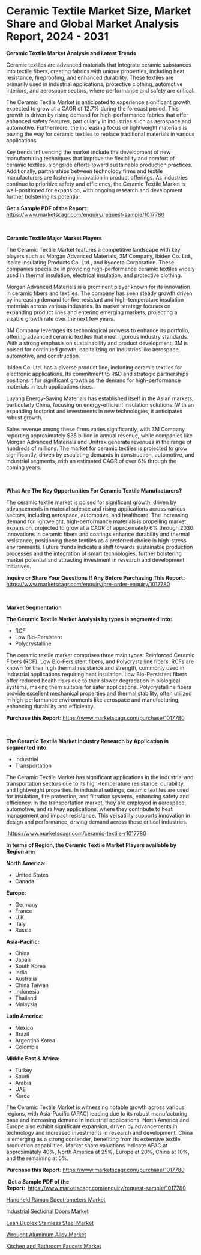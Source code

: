<p><h1>Ceramic Textile Market Size, Market Share and Global Market Analysis Report, 2024 - 2031</h1></p><p><strong>Ceramic Textile Market Analysis and Latest Trends</strong></p>
<p><p>Ceramic textiles are advanced materials that integrate ceramic substances into textile fibers, creating fabrics with unique properties, including heat resistance, fireproofing, and enhanced durability. These textiles are primarily used in industrial applications, protective clothing, automotive interiors, and aerospace sectors, where performance and safety are critical.</p><p>The Ceramic Textile Market is anticipated to experience significant growth, expected to grow at a CAGR of 12.7% during the forecast period. This growth is driven by rising demand for high-performance fabrics that offer enhanced safety features, particularly in industries such as aerospace and automotive. Furthermore, the increasing focus on lightweight materials is paving the way for ceramic textiles to replace traditional materials in various applications.</p><p>Key trends influencing the market include the development of new manufacturing techniques that improve the flexibility and comfort of ceramic textiles, alongside efforts toward sustainable production practices. Additionally, partnerships between technology firms and textile manufacturers are fostering innovation in product offerings. As industries continue to prioritize safety and efficiency, the Ceramic Textile Market is well-positioned for expansion, with ongoing research and development further bolstering its potential.</p></p>
<p><strong>Get a Sample PDF of the Report:&nbsp;</strong> <a href="https://www.marketscagr.com/enquiry/request-sample/1017780">https://www.marketscagr.com/enquiry/request-sample/1017780</a></p>
<p>&nbsp;</p>
<p><strong>Ceramic Textile Major Market Players</strong></p>
<p><p>The Ceramic Textile Market features a competitive landscape with key players such as Morgan Advanced Materials, 3M Company, Ibiden Co. Ltd., Isolite Insulating Products Co. Ltd., and Kyocera Corporation. These companies specialize in providing high-performance ceramic textiles widely used in thermal insulation, electrical insulation, and protective clothing.</p><p>Morgan Advanced Materials is a prominent player known for its innovation in ceramic fibers and textiles. The company has seen steady growth driven by increasing demand for fire-resistant and high-temperature insulation materials across various industries. Its market strategy focuses on expanding product lines and entering emerging markets, projecting a sizable growth rate over the next few years.</p><p>3M Company leverages its technological prowess to enhance its portfolio, offering advanced ceramic textiles that meet rigorous industry standards. With a strong emphasis on sustainability and product development, 3M is poised for continued growth, capitalizing on industries like aerospace, automotive, and construction.</p><p>Ibiden Co. Ltd. has a diverse product line, including ceramic textiles for electronic applications. Its commitment to R&D and strategic partnerships positions it for significant growth as the demand for high-performance materials in tech applications rises.</p><p>Luyang Energy-Saving Materials has established itself in the Asian markets, particularly China, focusing on energy-efficient insulation solutions. With an expanding footprint and investments in new technologies, it anticipates robust growth.</p><p>Sales revenue among these firms varies significantly, with 3M Company reporting approximately $35 billion in annual revenue, while companies like Morgan Advanced Materials and Unifrax generate revenues in the range of hundreds of millions. The market for ceramic textiles is projected to grow significantly, driven by escalating demands in construction, automotive, and industrial segments, with an estimated CAGR of over 6% through the coming years.</p></p>
<p>&nbsp;</p>
<p><strong>What Are The Key Opportunities For Ceramic Textile Manufacturers?</strong></p>
<p><p>The ceramic textile market is poised for significant growth, driven by advancements in material science and rising applications across various sectors, including aerospace, automotive, and healthcare. The increasing demand for lightweight, high-performance materials is propelling market expansion, projected to grow at a CAGR of approximately 6% through 2030. Innovations in ceramic fibers and coatings enhance durability and thermal resistance, positioning these textiles as a preferred choice in high-stress environments. Future trends indicate a shift towards sustainable production processes and the integration of smart technologies, further bolstering market potential and attracting investment in research and development initiatives.</p></p>
<p><strong>Inquire or Share Your Questions If Any Before Purchasing This Report:</strong> <a href="https://www.marketscagr.com/enquiry/pre-order-enquiry/1017780">https://www.marketscagr.com/enquiry/pre-order-enquiry/1017780</a></p>
<p>&nbsp;</p>
<p><strong>Market Segmentation</strong></p>
<p><strong>The Ceramic Textile Market Analysis by types is segmented into:</strong></p>
<p><ul><li>RCF</li><li>Low Bio-Persistent</li><li>Polycrystalline</li></ul></p>
<p><p>The ceramic textile market comprises three main types: Reinforced Ceramic Fibers (RCF), Low Bio-Persistent fibers, and Polycrystalline fibers. RCFs are known for their high thermal resistance and strength, commonly used in industrial applications requiring heat insulation. Low Bio-Persistent fibers offer reduced health risks due to their slower degradation in biological systems, making them suitable for safer applications. Polycrystalline fibers provide excellent mechanical properties and thermal stability, often utilized in high-performance environments like aerospace and manufacturing, enhancing durability and efficiency.</p></p>
<p><strong>Purchase this Report:&nbsp;</strong><a href="https://www.marketscagr.com/purchase/1017780">https://www.marketscagr.com/purchase/1017780</a></p>
<p>&nbsp;</p>
<p><strong>The Ceramic Textile Market Industry Research by Application is segmented into:</strong></p>
<p><ul><li>Industrial</li><li>Transportation</li></ul></p>
<p><p>The Ceramic Textile Market has significant applications in the industrial and transportation sectors due to its high-temperature resistance, durability, and lightweight properties. In industrial settings, ceramic textiles are used for insulation, fire protection, and filtration systems, enhancing safety and efficiency. In the transportation market, they are employed in aerospace, automotive, and railway applications, where they contribute to heat management and impact resistance. This versatility supports innovation in design and performance, driving demand across these critical industries.</p></p>
<p><a href="https://www.marketscagr.com/ceramic-textile-r1017780">&nbsp;https://www.marketscagr.com/ceramic-textile-r1017780</a></p>
<p><strong>In terms of Region, the Ceramic Textile Market Players available by Region are:</strong></p>
<p>
    <p> <strong> North America: </strong>
        <ul>
            <li>United States</li>
            <li>Canada</li>
        </ul>
        </p> 
    <p> <strong> Europe: </strong>
        <ul>
            <li>Germany</li>
            <li>France</li>
            <li>U.K.</li>
            <li>Italy</li>
            <li>Russia</li>
        </ul>
        </p> 
    <p> <strong> Asia-Pacific: </strong>
        <ul>
            <li>China</li>
            <li>Japan</li>
            <li>South Korea</li>
            <li>India</li>
            <li>Australia</li>
            <li>China Taiwan</li>
            <li>Indonesia</li>
            <li>Thailand</li>
            <li>Malaysia</li>
        </ul>
        </p> 
    <p> <strong> Latin America: </strong>
        <ul>
            <li>Mexico</li>
            <li>Brazil</li>
            <li>Argentina Korea</li>
            <li>Colombia</li>
        </ul>
        </p> 
    <p> <strong> Middle East & Africa: </strong>
        <ul>
            <li>Turkey</li>
            <li>Saudi</li>
            <li>Arabia</li>
            <li>UAE</li>
            <li>Korea</li>
        </ul>
    </p>
    </p>
<p><p>The Ceramic Textile Market is witnessing notable growth across various regions, with Asia-Pacific (APAC) leading due to its robust manufacturing base and increasing demand in industrial applications. North America and Europe also exhibit significant expansion, driven by advancements in technology and increased investments in research and development. China is emerging as a strong contender, benefiting from its extensive textile production capabilities. Market share valuations indicate APAC at approximately 40%, North America at 25%, Europe at 20%, China at 10%, and the remaining at 5%.</p></p>
<p><strong>Purchase this Report: </strong><a href="https://www.marketscagr.com/purchase/1017780">https://www.marketscagr.com/purchase/1017780</a></p>
<p>&nbsp;<strong>Get a Sample PDF of the Report:&nbsp;&nbsp;</strong><a href="https://www.marketscagr.com/enquiry/request-sample/1017780">https://www.marketscagr.com/enquiry/request-sample/1017780</a></p>
<p><strong></strong></p>
<p><p><a href="https://medium.com/@lucas.russell0876/the-handheld-raman-spectrometers-market-decisions-are-mostly-driven-by-resource-optimization-and-e520a8f54adf">Handheld Raman Spectrometers Market</a></p><p><a href="https://medium.com/@reyeshowell85/this-report-on-industrial-sectional-doors-market-is-a-comprehensive-analysis-of-market-shares-8b5cfb60c5ad">Industrial Sectional Doors Market</a></p><p><a href="https://issuu.com/reportprime-2/docs/lean-duplex-stainless-steel-market-_5ed2ea40446dc1">Lean Duplex Stainless Steel Market</a></p><p><a href="https://issuu.com/reportprime-2/docs/wrought-aluminum-alloy-market-size-_794833ec934ebb">Wrought Aluminum Alloy Market</a></p><p><a href="https://www.linkedin.com/pulse/market-trends-global-kitchen-bathroom-faucets-forecast-analysis-mdr0e?trackingId=EFI5JkuDS%2Bi9LoxtfWT66A%3D%3D">Kitchen and Bathroom Faucets Market</a></p></p>